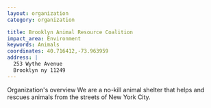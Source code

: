 ```yaml
---
layout: organization
category: organization

title: Brooklyn Animal Resource Coalition
impact_area: Environment
keywords: Animals
coordinates: 40.716412,-73.963959
address: |
  253 Wythe Avenue
  Brooklyn ny 11249
---
```

Organization's overview
We are a no-kill animal shelter that helps and rescues animals from the streets of New York City.